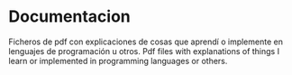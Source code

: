 # Documentacion

Ficheros de pdf con explicaciones de cosas que aprendí o implemente en lenguajes de programación u otros.
Pdf files with explanations of things I learn or implemented in programming languages or others.
